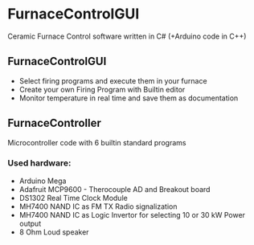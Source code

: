 # FurnaceControlGUI
Ceramic Furnace Control software written in C# (+Arduino code in C++)

## FurnaceControlGUI
* Select firing programs and execute them in your furnace
* Create your own Firing Program with Builtin editor
* Monitor temperature in real time and save them as documentation

## FurnaceController
Microcontroller code with 6 builtin standard programs
### Used hardware:
* Arduino Mega
* Adafruit MCP9600 - Therocouple AD and Breakout board
* DS1302 Real Time Clock Module
* MH7400 NAND IC as FM TX Radio signalization 
* MH7400 NAND IC as Logic Invertor for selecting 10 or 30 kW Power output
* 8 Ohm Loud speaker
